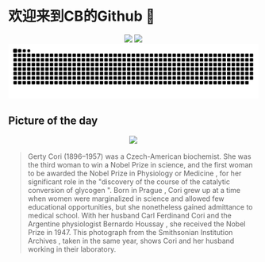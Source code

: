 
# 欢迎来到CB的Github 👋

<div align="center">
  <img height="137px" src="https://github-readme-stats.vercel.app/api?username=SuperCB&show_icons=true&theme=radical" />
  <img height="137px" src="https://github-readme-stats.vercel.app/api/top-langs/?username=SuperCB&hide_title=true&hide_border=true&layout=compact&langs_count=6&text_color=000&icon_color=fff" />
</div>


<div align="center">
    <img src="./contribution-snake/github-contribution-grid-snake.svg" />
</div>



## Picture of the day
<div align="center">
  <img width=400px src="https://upload.wikimedia.org/wikipedia/commons/thumb/1/1a/Gerty_Theresa_Radnitz_Cori_%281896-1957%29_and_Carl_Ferdinand_Cori_-_restoration1.jpg/525px-Gerty_Theresa_Radnitz_Cori_%281896-1957%29_and_Carl_Ferdinand_Cori_-_restoration1.jpg" />
</div>

>Gerty Cori  (1896–1957) was a Czech-American biochemist. She was the third woman to win a  Nobel Prize  in science, and the first woman to be awarded the  Nobel Prize in Physiology or Medicine , for her significant role in the "discovery of the course of the catalytic conversion of  glycogen ". Born in  Prague , Cori grew up at a time when women were marginalized in science and allowed few educational opportunities, but she nonetheless gained admittance to medical school. With her husband  Carl Ferdinand Cori  and the Argentine physiologist  Bernardo Houssay , she received the Nobel Prize in 1947. This photograph from the  Smithsonian Institution Archives , taken in the same year, shows Cori and her husband working in their laboratory.


